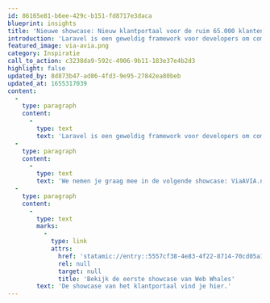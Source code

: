 ```yaml
---
id: 86165e81-b6ee-429c-b151-fd8717e3daca
blueprint: insights
title: 'Nieuwe showcase: Nieuw klantportaal voor de ruim 65.000 klanten van AVIA'
introduction: 'Laravel is een geweldig framework voor developers om complexe webapplicaties in te bouwen. Maar voor opdrachtgevers is het soms lastig om te bepalen wat er nou eigenlijk allemaal te bouwen is met Laravel. In een aantal showcases inspireren we potentiële opdrachtgevers met concrete oplossingen die door onze leden zijn gebouwd met behulp van Laravel.'
featured_image: via-avia.png
category: Inspiratie
call_to_action: c3238da9-592c-4906-9b11-183e37e4b2d3
highlight: false
updated_by: 8d873b47-ad86-4fd3-9e95-27842ea80beb
updated_at: 1655317039
content:
  -
    type: paragraph
    content:
      -
        type: text
        text: 'Laravel is een geweldig framework voor developers om complexe webapplicaties in te bouwen. Maar voor opdrachtgevers is het soms lastig om te bepalen wat er nou eigenlijk allemaal te bouwen is met Laravel. In een aantal showcases inspireren we potentiële opdrachtgevers met concrete oplossingen die door onze leden zijn gebouwd met behulp van Laravel.'
  -
    type: paragraph
    content:
      -
        type: text
        text: 'We nemen je graag mee in de volgende showcase: ViaAVIA.nl. Een herbouwd klantportaal voor de ruim 65.000 klanten van AVIA.'
  -
    type: paragraph
    content:
      -
        type: text
        marks:
          -
            type: link
            attrs:
              href: 'statamic://entry::5557cf38-4e83-4f22-8714-70cd05a10f4f'
              rel: null
              target: null
              title: 'Bekijk de eerste showcase van Web Whales'
        text: 'De showcase van het klantportaal vind je hier.'
---
```

